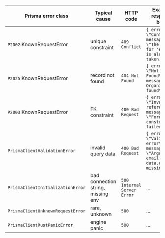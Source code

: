 | Prisma error class                | Typical cause                      | HTTP code                   | Example response body                                                                    |
| --------------------------------- | ---------------------------------- | --------------------------- | ---------------------------------------------------------------------------------------- |
| `P2002` KnownRequestError         | unique constraint                  | `409 Conflict`              | `{ error: \"Conflict\", message: \"The value for 'email' is already taken.\" }`          |
| `P2025` KnownRequestError         | record not found                   | `404 Not Found`             | `{ error: \"Not Found\", message: \"No Organizer found\" }`                              |
| `P2003` KnownRequestError         | FK constraint                      | `400 Bad Request`           | `{ error: \"Invalid reference\", message: \"Foreign-key constraint failed.\" }`          |
| `PrismaClientValidationError`     | invalid query data                 | `400 Bad Request`           | `{ error: \"Validation error\", message: \"Argument email for data.email is missing\" }` |
| `PrismaClientInitializationError` | bad connection string, missing env | `500 Internal Server Error` | …                                                                                        |
| `PrismaClientUnknownRequestError` | rare, unknown                      | `500`                       | …                                                                                        |
| `PrismaClientRustPanicError`      | engine panic                       | `500`                       | …                                                                                        |
